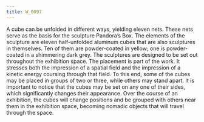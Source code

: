 ```yaml
---
title: W_0097
---
```

A cube can be unfolded in different ways, yielding eleven nets. These nets serve as the basis for the sculpture Pandora’s Box. The elements of the sculpture are eleven half-unfolded aluminum cubes that are also sculptures in themselves. Ten of them are powder-coated in yellow; one is powder-coated in a shimmering dark grey. The sculptures are designed to be set out throughout the exhibition space. The placement is part of the work. It stresses both the impression of a spatial field and the impression of a kinetic energy coursing through that field. To this end, some of the cubes may be placed in groups of two or three, while others may stand apart. It is important to notice that the cubes may be set on any one of their sides, which significantly changes their appearance. Over the course of an exhibition, the cubes will change positions and be grouped with others near them in the exhibition space, becoming nomadic objects that will travel through the space.